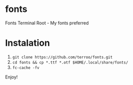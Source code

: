# fonts
Fonts Terminal Root - My fonts preferred

# Instalation

1. `git clone https://github.com/terroo/fonts.git`
1. `cd fonts && cp *.ttf *.otf $HOME/.local/share/fonts/`
1. `fc-cache -fv`

Enjoy!
